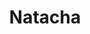 ---
title: Natacha
date: 
draft: false

# descripcion
description : Conjunto de aros y dije de plata con cristal

materials: Plata 925

color: Plateado y cristal

dimensions: 0,7cm x 1,7cm (dije) - 0,7cm x 1,5cm (aros)

code: 06-18-0390

type: "Conjuntos"

categories: []

price: $8.140,00

price_eftvo: $6.920,00

# Images
# first image will be shown in the product page
images:
  # - image: "images/path_to_image"
  # La ubicacion de las imagenes es imagenes/Conjuntos/Conjuntos.Aros y Dije/06-18-0390-natacha
  - image: "./images/conjuntos/aros_y_dije/06-18-0390-redondo-cristal-chico_a.JPG"
  - image: "./images/conjuntos/aros_y_dije/06-18-0390-redondo-cristal-chico_b.JPG"
---